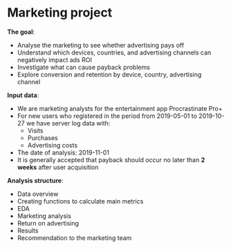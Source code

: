 # Marketing project

**The goal**:
- Analyse the marketing to see whether advertising pays off
- Understand which devices, countries, and advertising channels can negatively impact ads ROI
- Investigate what can cause payback problems
- Explore conversion and retention by device, country, advertising channel

**Input data**: 
- We are marketing analysts for the entertainment app Procrastinate Pro+
- For new users who registered in the period from 2019-05-01 to 2019-10-27 we have server log data with:
    - Visits
    - Purchases 
    - Advertising costs
- The date of analysis: 2019-11-01
- It is generally accepted that payback should occur no later than **2 weeks** after user acquisition

**Analysis structure**:
* Data overview
* Creating functions to calculate main metrics
* EDA
* Marketing analysis
* Return on advertising
* Results
* Recommendation to the marketing team
